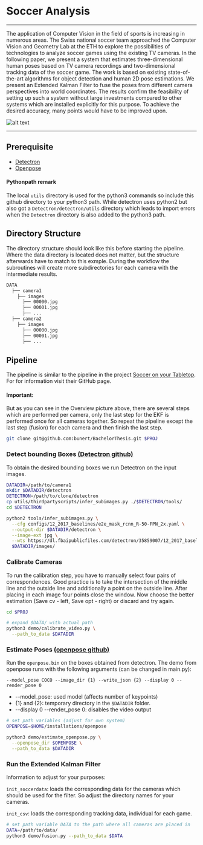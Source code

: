 # Soccer Analysis

------------------------------------------------------------
The application of Computer Vision in the field of sports is increasing in numerous areas. The Swiss national soccer team approached the Computer Vision and Geometry Lab at the ETH to explore the possibilities of technologies to analyze soccer games using the existing TV cameras. In the following paper, we present a system that estimates three-dimensional human poses based on TV camera recordings and two-dimensional tracking data of the soccer game. The work is based on existing state-of-the-art algorithms for object detection and human 2D pose estimations. We present an Extended Kalman Filter to fuse the poses from different camera perspectives into world coordinates. The results confirm the feasibility of setting up such a system without large investments compared to other systems which are installed explicitly for this purpose. To achieve the desired accuracy, many points would have to be improved upon.

![alt text](https://github.com/bunert/BachelorThesis/blob/master/overview.jpg)

------------------------------------------------------------


## Prerequisite
* [Detectron](https://github.com/facebookresearch/Detectron)
* [Openpose](https://github.com/CMU-Perceptual-Computing-Lab/openpose)

#### Pythonpath remark
The local `utils` directory is used for the python3 commands so include this github directory to your python3 path. While detectron uses python2 but also got a `Detectron/detectron/utils` directory which leads to import errors when the `Detectron` directory is also added to the python3 path.


## Directory Structure
The directory structure should look like this before starting the pipeline. Where the data directory is located does not matter, but the structure afterwards have to match to this exmple. During the workflow the subroutines will create more subdirectories for each camera with the intermediate results.
```bash
DATA
  ├── camera1
    ├── images
      ├── 00000.jpg
      ├── 00001.jpg
      ├── ...
  ├── camera2
    ├── images
      ├── 00000.jpg
      ├── 00001.jpg
      ├── ...

```


## Pipeline
The pipeline is similar to the pipeline in the project [Soccer on your Tabletop](https://github.com/krematas/soccerontable/blob/master/README.md). For for information visit their GitHub page.
#### Important:
But as you can see in the Overview picture above, there are several steps which are performed per camera, only the last step for the EKF is performed once for all cameras together. So repeat the pipeline except the last step (fusion) for each camera and then finish the last step.
```bash
git clone git@github.com:bunert/BachelorThesis.git $PROJ
```


### Detect bounding Boxes [(Detectron github)](https://github.com/facebookresearch/Detectron)
To obtain the desired bounding boxes we run Detectron on the input images.
```bash
DATADIR=/path/to/camera1
mkdir $DATADIR/detectron
DETECTRON=/path/to/clone/detectron
cp utils/thirdpartyscripts/infer_subimages.py ./$DETECTRON/tools/
cd $DETECTRON

python2 tools/infer_subimages.py \
  --cfg configs/12_2017_baselines/e2e_mask_rcnn_R-50-FPN_2x.yaml \
  --output-dir $DATADIR/detectron \
  --image-ext jpg \
  --wts https://dl.fbaipublicfiles.com/detectron/35859007/12_2017_baselines/e2e_mask_rcnn_R-50-FPN_2x.yaml.01_49_07.By8nQcCH/output/train/coco_2014_train%3Acoco_2014_valminusminival/generalized_rcnn/model_final.pkl \
  $DATADIR/images/

```


### Calibrate Cameras
To run the calibration step, you have to manually select four pairs of correspondences. Good practice is to take the intersection of the middle line and the outside line and additionally a point on the outside line. After placing in each image four points close the window. Now choose the better estimation (Save cv - left, Save opt - right) or discard and try again.

```bash
cd $PROJ

# expand $DATA/ with actual path
python3 demo/calibrate_video.py \
  --path_to_data $DATADIR
```

### Estimate Poses [(openpose github)](https://github.com/CMU-Perceptual-Computing-Lab/openpose)
Run the `openpose.bin` on the boxes obtained from detectron. The demo from openpose runs with the following arguments (can be changed in main.py):
```
--model_pose COCO --image_dir {1} --write_json {2} --display 0 --render_pose 0
```
* --model_pose: used model (affects number of keypoints)
* {1} and {2}: temporary directory in the `$DATADIR` folder.
* --display 0 --render_pose 0: disables the video output


```bash
# set path variables (adjust for own system)
OPENPOSE=$HOME/installations/openpose

python3 demo/estimate_openpose.py \
  --openpose_dir $OPENPOSE \
  --path_to_data $DATADIR
```

### Run the Extended Kalman Filter
Information to adjust for your purposes:

`init_soccerdata`: loads the corresponding data for the cameras which should be used for the filter. So adjust the directory names for your cameras.

`init_csv`: loads the corresponding tracking data, individual for each game.

```bash
# set path variable DATA to the path where all cameras are placed in
DATA=/path/to/data/
python3 demo/fusion.py --path_to_data $DATA
```
